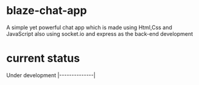 # blaze-chat-app
A simple yet powerful chat app which is made using Html,Css and JavaScript also using socket.io and express as the back-end development 

# current status

Under development 
|--------------|

